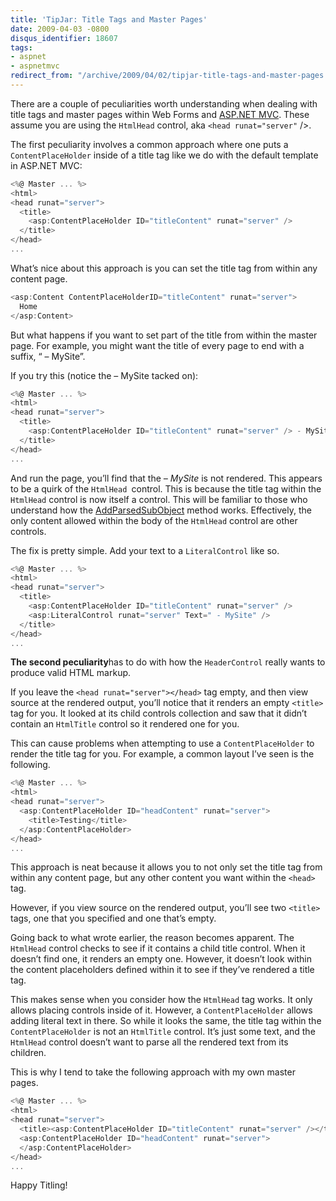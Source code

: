 ```yaml
---
title: 'TipJar: Title Tags and Master Pages'
date: 2009-04-03 -0800
disqus_identifier: 18607
tags:
- aspnet
- aspnetmvc
redirect_from: "/archive/2009/04/02/tipjar-title-tags-and-master-pages.aspx/"
---
```


There are a couple of peculiarities worth understanding when dealing
with title tags and master pages within Web Forms and [ASP.NET
MVC](http://asp.net/mvc "ASP.NET MVC"). These assume you are using the
`HtmlHead` control, aka `<head runat="server"` /\>.

The first peculiarity involves a common approach where one puts a
`ContentPlaceHolder` inside of a title tag like we do with the default
template in ASP.NET MVC:

```csharp
<%@ Master ... %>
<html>
<head runat="server">
  <title>
    <asp:ContentPlaceHolder ID="titleContent" runat="server" />
  </title>
</head>
...
```

What’s nice about this approach is you can set the title tag from within
any content page.

```csharp
<asp:Content ContentPlaceHolderID="titleContent" runat="server">
  Home
</asp:Content>
```

But what happens if you want to set part of the title from within the
master page. For example, you might want the title of every page to end
with a suffix, “ – MySite”.

If you try this (notice the – MySite tacked on):

```csharp
<%@ Master ... %>
<html>
<head runat="server">
  <title>
    <asp:ContentPlaceHolder ID="titleContent" runat="server" /> - MySite
  </title>
</head>
...
```

And run the page, you’ll find that the *– MySite* is not rendered. This
appears to be a quirk of the `HtmlHead `control. This is because the
title tag within the `HtmlHead` control is now itself a control. This
will be familiar to those who understand how the
[AddParsedSubObject](http://msdn.microsoft.com/en-us/library/system.web.ui.control.addparsedsubobject.aspx "AddParsedSubObject on MSDN")
method works. Effectively, the only content allowed within the body of
the `HtmlHead` control are other controls.

The fix is pretty simple. Add your text to a `LiteralControl` like so.

```csharp
<%@ Master ... %>
<html>
<head runat="server">
  <title>
    <asp:ContentPlaceHolder ID="titleContent" runat="server" /> 
    <asp:LiteralControl runat="server" Text=" - MySite" />
  </title>
</head>
...
```

**The second peculiarity**has to do with how the `HeaderControl` really
wants to produce valid HTML markup.

If you leave the `<head runat="server"></head>` tag empty, and then view
source at the rendered output, you’ll notice that it renders an empty
`<title>` tag for you. It looked at its child controls collection and
saw that it didn’t contain an `HtmlTitle` control so it rendered one for
you.

This can cause problems when attempting to use a `ContentPlaceHolder` to
render the title tag for you. For example, a common layout I’ve seen is
the following.

```csharp
<%@ Master ... %>
<html>
<head runat="server">
  <asp:ContentPlaceHolder ID="headContent" runat="server"> 
    <title>Testing</title>  
  </asp:ContentPlaceHolder>
</head>
...
```

This approach is neat because it allows you to not only set the title
tag from within any content page, but any other content you want within
the `<head>` tag.

However, if you view source on the rendered output, you’ll see two
`<title>` tags, one that you specified and one that’s empty.

Going back to what wrote earlier, the reason becomes apparent. The
`HtmlHead` control checks to see if it contains a child title control.
When it doesn’t find one, it renders an empty one. However, it doesn’t
look within the content placeholders defined within it to see if they’ve
rendered a title tag.

This makes sense when you consider how the `HtmlHead` tag works. It only
allows placing controls inside of it. However, a `ContentPlaceHolder`
allows adding literal text in there. So while it looks the same, the
title tag within the `ContentPlaceHolder` is not an `HtmlTitle` control.
It’s just some text, and the `HtmlHead` control doesn’t want to parse
all the rendered text from its children.

This is why I tend to take the following approach with my own master
pages.

```csharp
<%@ Master ... %>
<html>
<head runat="server">
  <title><asp:ContentPlaceHolder ID="titleContent" runat="server" /></title>
  <asp:ContentPlaceHolder ID="headContent" runat="server"> 
  </asp:ContentPlaceHolder>
</head>
...
```

Happy Titling!

